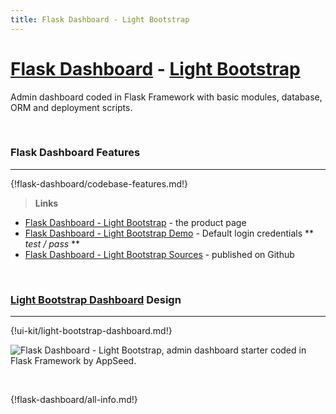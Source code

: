 ```yaml
---
title: Flask Dashboard - Light Bootstrap
---
```


# [Flask Dashboard](http://appseed.us/admin-dashboards/flask) - [Light Bootstrap](https://appseed.us/admin-dashboards/flask-dashboard-light-bootstrap)

Admin dashboard coded in Flask Framework with basic modules, database, ORM and deployment scripts.

<br />

### Flask Dashboard Features
---

{!flask-dashboard/codebase-features.md!}

> **Links**

- [Flask Dashboard - Light Bootstrap](https://appseed.us/admin-dashboards/flask-dashboard-light-bootstrap) - the product page
- [Flask Dashboard - Light Bootstrap Demo](https://flask-dashboard-light.appseed.us/) - Default login credentials ** *test / pass* **
- [Flask Dashboard - Light Bootstrap Sources](https://github.com/app-generator/flask-dashboard-light-bootstrap) - published on Github

<br />

### [Light Bootstrap Dashboard](/bootstrap-template/light-bootstrap-dashboard/) Design
---

{!ui-kit/light-bootstrap-dashboard.md!}

![Flask Dashboard - Light Bootstrap, admin dashboard starter coded in Flask Framework by AppSeed.](https://raw.githubusercontent.com/app-generator/flask-dashboard-light-bootstrap/master/media/flask-dashboard-light-bootstrap-screen.png) 

<br />

{!flask-dashboard/all-info.md!}
